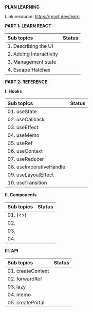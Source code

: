 **PLAN LEARNING**

Link resource: https://react.dev/learn

**PART 1: LEARN REACT**

| Sub topics              | Status |
| :---------------------- | :----: |
| 1. Describing the UI    |        |
| 2. Adding Interactivity |        |
| 3. Management state     |        |
| 4. Escape Hatches       |        |

**PART 2: REFERENCE**

**I. Hooks**

| Sub topics              | Status |
| :---------------------- | :----: |
| 01. useState            |        |
| 02. useCallback         |        |
| 03. useEffect           |        |
| 04. useMemo             |        |
| 05. useRef              |        |
| 06. useContext          |        |
| 07. useReducer          |        |
| 08. useImperativeHandle |        |
| 09. useLayoutEffect     |        |
| 10. useTransition       |        |

**II. Components**

| Sub topics          | Status |
| :------------------ | :----: |
| 01. <Fragment> (<>) |        |
| 02. <Profiler>      |        |
| 03. <StrictMode>    |        |
| 04. <Suspense>      |        |

**III. API**

| Sub topics        | Status |
| :---------------- | :----: |
| 01. createContext |        |
| 02. forwardRef    |        |
| 03. lazy          |        |
| 04. memo          |        |
| 05. createPortal  |        |
